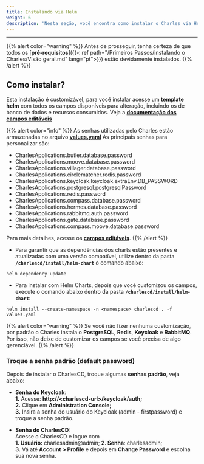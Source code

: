 ```yaml
---
title: Instalando via Helm
weight: 6
description: 'Nesta seção, você encontra como instalar o Charles via Helm.'
---
```


---

{{% alert color="warning" %}}
Antes de prosseguir, tenha certeza de que todos os [**pré-requisitos**]({{< ref path="/Primeiros Passos/Instalando o Charles/Visão geral.md" lang="pt">}}) estão devidamente instalados.
{{% /alert %}}

## **Como instalar?**

Esta instalação é customizável, para você instalar acesse um **template helm** com todos os campos disponíveis para alteração, incluindo os de banco de dados e recursos consumidos. Veja a [**documentação dos campos editáveis**](https://github.com/ZupIT/charlescd/tree/master/install/helm-chart) 

{{% alert color="info" %}}
As senhas utilizadas pelo Charles estão armazenadas no arquivo [**values.yaml**](https://github.com/ZupIT/charlescd/blob/main/install/helm-chart/values.yaml) As principais senhas para personalizar são:

* CharlesApplications.butler.database.password
* CharlesApplications.moove.database.password 
* CharlesApplications.villager.database.password
* CharlesApplications.circlematcher.redis.password
* CharlesApplications.keycloak.keycloak.extraEnv.DB_PASSWORD
* CharlesApplications.postgresql.postgresqlPassword
* CharlesApplications.redis.password
* CharlesApplications.compass.database.password
* CharlesApplications.hermes.database.password
* CharlesApplications.rabbitmq.auth.password
* CharlesApplications.gate.database.password
* CharlesApplications.compass.moove.database.password

Para mais detalhes, acesse os [**campos editáveis**](https://github.com/ZupIT/charlescd/tree/master/install/helm-chart).
{{% /alert %}}

- Para garantir que as dependências dos charts estão presentes e atualizadas com uma versão compatível, utilize dentro da pasta **`/charlescd/install/helm-chart`** o comando abaixo:

```
helm dependency update
```

- Para instalar com Helm Charts, depois que você customizou os campos, execute o comando abaixo dentro da pasta **`/charlescd/install/helm-chart`**: 

```
helm install --create-namespace -n <namespace> charlescd . -f values.yaml
```

{{% alert color="warning" %}}
Se você não fizer nenhuma customização, por padrão o Charles instala o **PostgreSQL**, **Redis**, **Keycloak** e **RabbitMQ**.  Por isso, não deixe de customizar os campos se você precisa de algo gerenciável. 
{{% /alert %}}

### **Troque a senha padrão \(default password\)** 

Depois de instalar o CharlesCD, troque algumas **senhas padrão**, veja abaixo: 

- **Senha do Keycloak**:   
**1.** Acesse: **http://&lt;charlescd-url&gt;/keycloak/auth;**  
**2.** Clique em **Administration Console;**   
**3.**  Insira a senha do usuário do Keycloak \(admin - firstpassword\) e troque a senha padrão.

- **Senha do CharlesCD:**  
Acesse o CharlesCD e logue com  
**1. Usuário:** charlesadmin@admin; 
**2. Senha**: charlesadmin;  
**3.** Vá até **Account &gt; Profile** e depois em **Change Password** e escolha sua nova senha.
